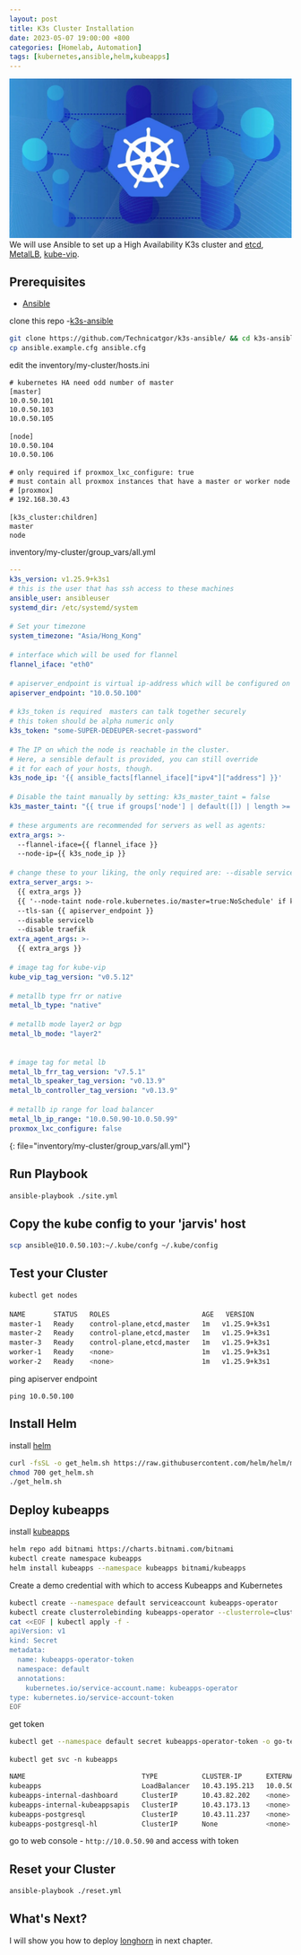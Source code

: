 ```yaml
---
layout: post
title: K3s Cluster Installation 
date: 2023-05-07 19:00:00 +800
categories: [Homelab, Automation]
tags: [kubernetes,ansible,helm,kubeapps]
---
```



![k8s](/assets/img/k8s-banner.jpg)
We will use Ansible to set up a High Availability K3s cluster and [etcd](https://etcd.io/), [MetalLB](https://metallb.universe.tf/), [kube-vip](https://kube-vip.io/).

## Prerequisites
- [Ansible](https://docs.ansible.com/ansible/latest/installation_guide/intro_installation.html#pip-install)

clone this repo -[k3s-ansible](https://github.com/Technicatgor/k3s-ansible/)
```sh
git clone https://github.com/Technicatgor/k3s-ansible/ && cd k3s-ansible
cp ansible.example.cfg ansible.cfg
```
edit the inventory/my-cluster/hosts.ini 
```
# kubernetes HA need odd number of master
[master]
10.0.50.101
10.0.50.103
10.0.50.105

[node]
10.0.50.104
10.0.50.106

# only required if proxmox_lxc_configure: true
# must contain all proxmox instances that have a master or worker node
# [proxmox]
# 192.168.30.43

[k3s_cluster:children]
master
node
```

inventory/my-cluster/group_vars/all.yml
```yml
---
k3s_version: v1.25.9+k3s1
# this is the user that has ssh access to these machines
ansible_user: ansibleuser
systemd_dir: /etc/systemd/system

# Set your timezone
system_timezone: "Asia/Hong_Kong"

# interface which will be used for flannel
flannel_iface: "eth0"

# apiserver_endpoint is virtual ip-address which will be configured on each master
apiserver_endpoint: "10.0.50.100"

# k3s_token is required  masters can talk together securely
# this token should be alpha numeric only
k3s_token: "some-SUPER-DEDEUPER-secret-password"

# The IP on which the node is reachable in the cluster.
# Here, a sensible default is provided, you can still override
# it for each of your hosts, though.
k3s_node_ip: '{{ ansible_facts[flannel_iface]["ipv4"]["address"] }}'

# Disable the taint manually by setting: k3s_master_taint = false
k3s_master_taint: "{{ true if groups['node'] | default([]) | length >= 1 else false }}"

# these arguments are recommended for servers as well as agents:
extra_args: >-
  --flannel-iface={{ flannel_iface }}
  --node-ip={{ k3s_node_ip }}

# change these to your liking, the only required are: --disable servicelb, --tls-san {{ apiserver_endpoint }}
extra_server_args: >-
  {{ extra_args }}
  {{ '--node-taint node-role.kubernetes.io/master=true:NoSchedule' if k3s_master_taint else '' }}
  --tls-san {{ apiserver_endpoint }}
  --disable servicelb
  --disable traefik
extra_agent_args: >-
  {{ extra_args }}

# image tag for kube-vip
kube_vip_tag_version: "v0.5.12"

# metallb type frr or native
metal_lb_type: "native"

# metallb mode layer2 or bgp
metal_lb_mode: "layer2"


# image tag for metal lb
metal_lb_frr_tag_version: "v7.5.1"
metal_lb_speaker_tag_version: "v0.13.9"
metal_lb_controller_tag_version: "v0.13.9"

# metallb ip range for load balancer
metal_lb_ip_range: "10.0.50.90-10.0.50.99"
proxmox_lxc_configure: false

```
{: file="inventory/my-cluster/group_vars/all.yml"}

## Run Playbook
```sh
ansible-playbook ./site.yml
```

## Copy the kube config to your 'jarvis' host
```sh
scp ansible@10.0.50.103:~/.kube/confg ~/.kube/config
```

## Test your Cluster
```sh
kubectl get nodes

NAME       STATUS   ROLES                       AGE   VERSION
master-1   Ready    control-plane,etcd,master   1m   v1.25.9+k3s1
master-2   Ready    control-plane,etcd,master   1m   v1.25.9+k3s1
master-3   Ready    control-plane,etcd,master   1m   v1.25.9+k3s1
worker-1   Ready    <none>                      1m   v1.25.9+k3s1
worker-2   Ready    <none>                      1m   v1.25.9+k3s1
```
ping apiserver endpoint
```
ping 10.0.50.100
```
## Install Helm
install [helm](https://helm.sh/docs/intro/install/)
```sh
curl -fsSL -o get_helm.sh https://raw.githubusercontent.com/helm/helm/main/scripts/get-helm-3
chmod 700 get_helm.sh
./get_helm.sh
```

## Deploy kubeapps
install [kubeapps](https://kubeapps.dev/docs/latest/tutorials/getting-started/#step-2-create-a-demo-credential-with-which-to-access-kubeapps-and-kubernetes)
```sh
helm repo add bitnami https://charts.bitnami.com/bitnami
kubectl create namespace kubeapps
helm install kubeapps --namespace kubeapps bitnami/kubeapps
```

Create a demo credential with which to access Kubeapps and Kubernetes
```sh
kubectl create --namespace default serviceaccount kubeapps-operator
kubectl create clusterrolebinding kubeapps-operator --clusterrole=cluster-admin --serviceaccount=default:kubeapps-operator
cat <<EOF | kubectl apply -f -
apiVersion: v1
kind: Secret
metadata:
  name: kubeapps-operator-token
  namespace: default
  annotations:
    kubernetes.io/service-account.name: kubeapps-operator
type: kubernetes.io/service-account-token
EOF
```
get token
```sh
kubectl get --namespace default secret kubeapps-operator-token -o go-template='{{.data.token | base64decode}}'
```

`kubectl get svc -n kubeapps`
```sh
NAME                             TYPE           CLUSTER-IP      EXTERNAL-IP   PORT(S)        AGE
kubeapps                         LoadBalancer   10.43.195.213   10.0.50.90    80:32012/TCP   23h
kubeapps-internal-dashboard      ClusterIP      10.43.82.202    <none>        8080/TCP       23h
kubeapps-internal-kubeappsapis   ClusterIP      10.43.173.13    <none>        8080/TCP       23h
kubeapps-postgresql              ClusterIP      10.43.11.237    <none>        5432/TCP       23h
kubeapps-postgresql-hl           ClusterIP      None            <none>        5432/TCP       23h
```
go to web console - `http://10.0.50.90` and access with token

## Reset your Cluster
```sh
ansible-playbook ./reset.yml
```

## What's Next?
I will show you how to deploy [longhorn](https://longhorn.io/) in next chapter.
